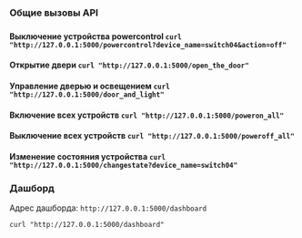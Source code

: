 ### Общие вызовы API
###

#### Выключение устройства powercontrol `curl "http://127.0.0.1:5000/powercontrol?device_name=switch04&action=off" `
#### Открытие двери `curl "http://127.0.0.1:5000/open_the_door" `
#### Управление дверью и освещением `curl "http://127.0.0.1:5000/door_and_light" `
#### Включение всех устройств `curl "http://127.0.0.1:5000/poweron_all" `
#### Выключение всех устройств `curl "http://127.0.0.1:5000/poweroff_all" `
#### Изменение состояния устройства `curl "http://127.0.0.1:5000/changestate?device_name=switch04" `
 

### Дашборд
Адрес дашборда: `http://127.0.0.1:5000/dashboard`

`curl "http://127.0.0.1:5000/dashboard" `

